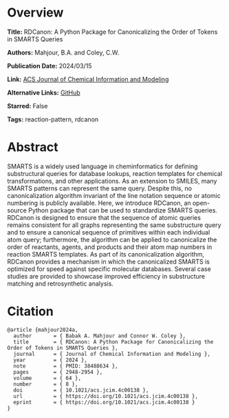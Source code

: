 # Overview
**Title:**
RDCanon: A Python Package for Canonicalizing the Order of Tokens in SMARTS Queries

**Authors:**
Mahjour, B.A. and Coley, C.W.

**Publication Date:**
2024/03/15

**Link:**
[ACS Journal of Chemical Information and Modeling](https://www.nature.com/articles/s41467-024-46364-y)

**Alternative Links:**
[GitHub](https://github.com/coleygroup/rdcanon)

**Starred:**
False

**Tags:**
reaction-pattern, rdcanon


# Abstract
SMARTS is a widely used language in cheminformatics for defining substructural queries for database lookups, reaction templates for chemical transformations, and other applications.
As an extension to SMILES, many SMARTS patterns can represent the same query.
Despite this, no canonicalization algorithm invariant of the line notation sequence or atomic numbering is publicly available.
Here, we introduce RDCanon, an open-source Python package that can be used to standardize SMARTS queries.
RDCanon is designed to ensure that the sequence of atomic queries remains consistent for all graphs representing the same substructure query and to ensure a canonical sequence of primitives within each individual atom query; furthermore, the algorithm can be applied to canonicalize the order of reactants, agents, and products and their atom map numbers in reaction SMARTS templates.
As part of its canonicalization algorithm, RDCanon provides a mechanism in which the canonicalized SMARTS is optimized for speed against specific molecular databases.
Several case studies are provided to showcase improved efficiency in substructure matching and retrosynthetic analysis.


# Citation
```
@article {mahjour2024a,
  author       = { Babak A. Mahjour and Connor W. Coley },
  title        = { RDCanon: A Python Package for Canonicalizing the Order of Tokens in SMARTS Queries },
  journal      = { Journal of Chemical Information and Modeling },
  year         = { 2024 },
  note         = { PMID: 38488634 },
  pages        = { 2948-2954 },
  volume       = { 64 },
  number       = { 8 },
  doi          = { 10.1021/acs.jcim.4c00138 },
  url          = { https://doi.org/10.1021/acs.jcim.4c00138 },
  eprint       = { https://doi.org/10.1021/acs.jcim.4c00138 }
}
```
